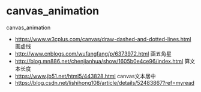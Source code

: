 # canvas_animation
canvas_animation
* https://www.w3cplus.com/canvas/draw-dashed-and-dotted-lines.html 画虚线
* http://www.cnblogs.com/wufangfang/p/6373972.html 画五角星
* http://blog.mn886.net/chenjianhua/show/1605b0e4ce96/index.html 算文本长度
* https://www.jb51.net/html5/443828.html canvas文本居中
* https://blog.csdn.net/lishihong108/article/details/52483867?ref=myread